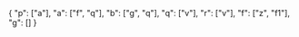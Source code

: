 {
  "p": ["a"],
  "a": ["f", "q"],
  "b": ["g", "q"],
  "q": ["v"],
  "r": ["v"],
  "f": ["z", "f1"],
  "g": []
}
